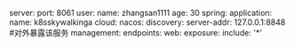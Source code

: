 server:
  port: 8061
user:
  name: zhangsan1111
  age: 30
spring:
  application:
    name: k8sskywalkinga
  cloud:
    nacos:
      discovery:
        server-addr: 127.0.0.1:8848
#对外暴露该服务
management:
  endpoints:
    web:
      exposure:
        include: '*'